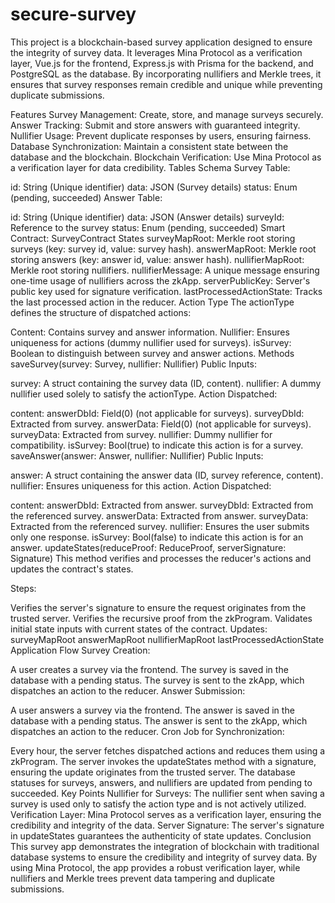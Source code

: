 # secure-survey

This project is a blockchain-based survey application designed to ensure the integrity of survey data. It leverages Mina Protocol as a verification layer, Vue.js for the frontend, Express.js with Prisma for the backend, and PostgreSQL as the database. By incorporating nullifiers and Merkle trees, it ensures that survey responses remain credible and unique while preventing duplicate submissions.

Features
Survey Management: Create, store, and manage surveys securely.
Answer Tracking: Submit and store answers with guaranteed integrity.
Nullifier Usage: Prevent duplicate responses by users, ensuring fairness.
Database Synchronization: Maintain a consistent state between the database and the blockchain.
Blockchain Verification: Use Mina Protocol as a verification layer for data credibility.
Tables Schema
Survey Table:

id: String (Unique identifier)
data: JSON (Survey details)
status: Enum (pending, succeeded)
Answer Table:

id: String (Unique identifier)
data: JSON (Answer details)
surveyId: Reference to the survey
status: Enum (pending, succeeded)
Smart Contract: SurveyContract
States
surveyMapRoot: Merkle root storing surveys (key: survey id, value: survey hash).
answerMapRoot: Merkle root storing answers (key: answer id, value: answer hash).
nullifierMapRoot: Merkle root storing nullifiers.
nullifierMessage: A unique message ensuring one-time usage of nullifiers across the zkApp.
serverPublicKey: Server's public key used for signature verification.
lastProcessedActionState: Tracks the last processed action in the reducer.
Action Type
The actionType defines the structure of dispatched actions:

Content: Contains survey and answer information.
Nullifier: Ensures uniqueness for actions (dummy nullifier used for surveys).
isSurvey: Boolean to distinguish between survey and answer actions.
Methods
saveSurvey(survey: Survey, nullifier: Nullifier)
Public Inputs:

survey: A struct containing the survey data (ID, content).
nullifier: A dummy nullifier used solely to satisfy the actionType.
Action Dispatched:

content:
answerDbId: Field(0) (not applicable for surveys).
surveyDbId: Extracted from survey.
answerData: Field(0) (not applicable for surveys).
surveyData: Extracted from survey.
nullifier: Dummy nullifier for compatibility.
isSurvey: Bool(true) to indicate this action is for a survey.
saveAnswer(answer: Answer, nullifier: Nullifier)
Public Inputs:

answer: A struct containing the answer data (ID, survey reference, content).
nullifier: Ensures uniqueness for this action.
Action Dispatched:

content:
answerDbId: Extracted from answer.
surveyDbId: Extracted from the referenced survey.
answerData: Extracted from answer.
surveyData: Extracted from the referenced survey.
nullifier: Ensures the user submits only one response.
isSurvey: Bool(false) to indicate this action is for an answer.
updateStates(reduceProof: ReduceProof, serverSignature: Signature)
This method verifies and processes the reducer's actions and updates the contract's states.

Steps:

Verifies the server's signature to ensure the request originates from the trusted server.
Verifies the recursive proof from the zkProgram.
Validates initial state inputs with current states of the contract.
Updates:
surveyMapRoot
answerMapRoot
nullifierMapRoot
lastProcessedActionState
Application Flow
Survey Creation:

A user creates a survey via the frontend.
The survey is saved in the database with a pending status.
The survey is sent to the zkApp, which dispatches an action to the reducer.
Answer Submission:

A user answers a survey via the frontend.
The answer is saved in the database with a pending status.
The answer is sent to the zkApp, which dispatches an action to the reducer.
Cron Job for Synchronization:

Every hour, the server fetches dispatched actions and reduces them using a zkProgram.
The server invokes the updateStates method with a signature, ensuring the update originates from the trusted server.
The database statuses for surveys, answers, and nullifiers are updated from pending to succeeded.
Key Points
Nullifier for Surveys: The nullifier sent when saving a survey is used only to satisfy the action type and is not actively utilized.
Verification Layer: Mina Protocol serves as a verification layer, ensuring the credibility and integrity of the data.
Server Signature: The server's signature in updateStates guarantees the authenticity of state updates.
Conclusion
This survey app demonstrates the integration of blockchain with traditional database systems to ensure the credibility and integrity of survey data. By using Mina Protocol, the app provides a robust verification layer, while nullifiers and Merkle trees prevent data tampering and duplicate submissions.
